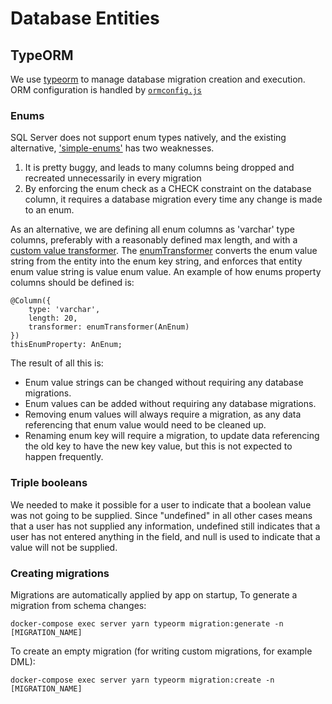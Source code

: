 # Database Entities

## TypeORM

We use [typeorm](https://typeorm.io/) to manage database migration creation and execution. ORM configuration is handled by [`ormconfig.js`](https://github.com/ctoec/data-collection/blob/base/ormconfig.js)

### Enums

SQL Server does not support enum types natively, and the existing alternative, ['simple-enums'](https://github.com/typeorm/typeorm/pull/3700) has two weaknesses.

1. It is pretty buggy, and leads to many columns being dropped and recreated unnecessarily in every migration
1. By enforcing the enum check as a CHECK constraint on the database column, it requires a database migration every time any change is made to an enum.

As an alternative, we are defining all enum columns as 'varchar' type columns, preferably with a reasonably defined max length, and with a [custom value transformer](https://typeorm.delightful.studio/interfaces/_decorator_options_valuetransformer_.valuetransformer.html).
The [enumTransformer](https://github.com/ctoec/data-collection/blob/base/src/entity/transformers/enumTransformer.ts) converts the enum value string from the entity into the enum key string, and enforces that entity enum value string is value enum value.
An example of how enums property columns should be defined is:

```
@Column({
    type: 'varchar',
    length: 20,
    transformer: enumTransformer(AnEnum)
})
thisEnumProperty: AnEnum;
```

The result of all this is:

- Enum value strings can be changed without requiring any database migrations.
- Enum values can be added without requiring any database migrations.
- Removing enum values will always require a migration, as any data referencing that enum value would need to be cleaned up.
- Renaming enum key will require a migration, to update data referencing the old key to have the new key value, but this is not expected to happen frequently.

### Triple booleans

We needed to make it possible for a user to indicate that a boolean value was not going to be supplied. Since "undefined" in all other cases means that a user has not supplied any information, undefined still indicates that a user has not entered anything in the field, and null is used to indicate that a value will not be supplied.

### Creating migrations

Migrations are automatically applied by app on startup,
To generate a migration from schema changes:

```
docker-compose exec server yarn typeorm migration:generate -n [MIGRATION_NAME]
```

To create an empty migration (for writing custom migrations, for example DML):

```
docker-compose exec server yarn typeorm migration:create -n [MIGRATION_NAME]
```
